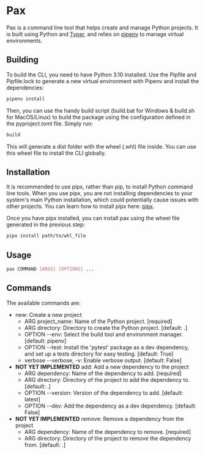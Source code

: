 # Pax

Pax is a command line tool that helps create and manage Python projects. It is built using Python and [Typer](https://typer.tiangolo.com/), and relies on [pipenv](https://pypi.org/project/pipenv/) to manage virtual environments.

## Building

To build the CLI, you need to have Python 3.10 installed. Use the Pipfile and Pipfile.lock to generate a new virtual environment with Pipenv and install the dependencies:

```bash
pipenv install
```

Then, you can use the handy build script (build.bat for Windows & build.sh for MacOS/Linux) to build the package using the configuration defined in the pyproject.toml file. Simply run:

```bash
build
```

This will generate a dist folder with the wheel (.whl) file inside. You can use this wheel file to install the CLI globally.

## Installation

It is recommended to use pipx, rather than pip, to install Python command line tools. When you use pipx, you are not installing dependencies to your system's main Python installation, which could potentially cause issues with other projects. You can learn how to install pipx here: [pipx](https://pypa.github.io/pipx/).

Once you have pipx installed, you can install pax using the wheel file generated in the previous step:

```bash
pipx install path/to/whl_file
```

## Usage

```bash
pax COMMAND [ARGS] [OPTIONS] ...
```

## Commands

The available commands are:
- new: Create a new project
  - ARG project_name: Name of the Python project. [required]
  - ARG directory: Directory to create the Python project. [default: .]
  - OPTION --env: Select the build tool and environment manager. [default: pipenv]
  - OPTION --test: Install the 'pytest' package as a dev dependency, and set up a tests directory for easy testing. [default: True]
  - verbose --verbose, -v: Enable verbose output. [default: False]
- <b>NOT YET IMPLEMENTED</b> add: Add a new dependency to the project
  - ARG dependency: Name of the dependency to add. [required]
  - ARG directory: Directory of the project to add the dependency to. [default: .]
  - OPTION --version: Version of the dependency to add. [default: latest]
  - OPTION --dev: Add the dependency as a dev dependency. [default: False]
- <b>NOT YET IMPLEMENTED</b> remove: Remove a dependency from the project
  - ARG dependency: Name of the dependency to remove. [required]
  - ARG directory: Directory of the project to remove the dependency from. [default: .]